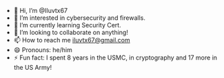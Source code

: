 - 👋 Hi, I’m @Iluvtx67
- 👀 I’m interested in cybersecurity and firewalls.
- 🌱 I’m currently learning Security Cert.
- 💞️ I’m looking to collaborate on anything!
- 📫 How to reach me iluvtx67@gmail.com 
- 😄 Pronouns: he/him
- ⚡ Fun fact: I spent 8 years in the USMC, in cryptography and 17 more in the US Army!

<!---
Iluvtx67/Iluvtx67 is a ✨ special ✨ repository because its `README.md` (this file) appears on your GitHub profile.
You can click the Preview link to take a look at your changes.
--->
